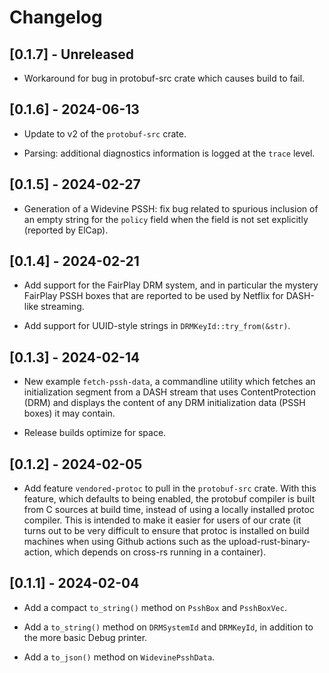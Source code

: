 # Changelog

## [0.1.7] - Unreleased

- Workaround for bug in protobuf-src crate which causes build to fail.


## [0.1.6] - 2024-06-13

- Update to v2 of the `protobuf-src` crate.

- Parsing: additional diagnostics information is logged at the `trace` level.


## [0.1.5] - 2024-02-27

- Generation of a Widevine PSSH: fix bug related to spurious inclusion of an empty string for the
  `policy` field when the field is not set explicitly (reported by ElCap).


## [0.1.4] - 2024-02-21

- Add support for the FairPlay DRM system, and in particular the mystery FairPlay PSSH boxes that
  are reported to be used by Netflix for DASH-like streaming.

- Add support for UUID-style strings in `DRMKeyId::try_from(&str)`.


## [0.1.3] - 2024-02-14

- New example `fetch-pssh-data`, a commandline utility which fetches an initialization segment from
  a DASH stream that uses ContentProtection (DRM) and displays the content of any DRM initialization
  data (PSSH boxes) it may contain.

- Release builds optimize for space.


## [0.1.2] - 2024-02-05

- Add feature `vendored-protoc` to pull in the `protobuf-src` crate. With this feature, which
  defaults to being enabled, the protobuf compiler is built from C sources at build time, instead of
  using a locally installed protoc compiler. This is intended to make it easier for users of our
  crate (it turns out to be very difficult to ensure that protoc is installed on build machines when
  using Github actions such as the upload-rust-binary-action, which depends on cross-rs running in a
  container).


## [0.1.1] - 2024-02-04

- Add a compact `to_string()` method on `PsshBox` and `PsshBoxVec`.

- Add a `to_string()` method on `DRMSystemId` and `DRMKeyId`, in addition to the more basic Debug
  printer.

- Add a `to_json()` method on `WidevinePsshData`.
